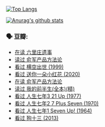 [![Top Langs](https://github-readme-stats.vercel.app/api/top-langs/?username=w940853815)](https://github.com/anuraghazra/github-readme-stats)

[![Anurag's github stats](https://github-readme-stats.vercel.app/api?username=w940853815)](https://github.com/anuraghazra/github-readme-stats)

### 🗣 豆瓣:

<!-- DOUBAN-ACTIVITIES:START -->
- [在读 六里庄遗事](https://www.douban.com/people/136069238/status/3339168291/)
- [读过 俞军产品方法论](https://www.douban.com/people/136069238/status/3339161173/)
- [看过 横空出世‎ (1999)](https://www.douban.com/people/136069238/status/3334374786/)
- [看过 送你一朵小红花‎ (2020)](https://www.douban.com/people/136069238/status/3333405868/)
- [在读 俞军产品方法论](https://www.douban.com/people/136069238/status/3326796102/)
- [读过 我的前半生(全本)(精)](https://www.douban.com/people/136069238/status/3326794576/)
- [看过 人生七年3 21 Up‎ (1977)](https://www.douban.com/people/136069238/status/3325263297/)
- [看过 人生七年2 7 Plus Seven‎ (1970)](https://www.douban.com/people/136069238/status/3325262989/)
- [看过 人生七年1 Seven Up!‎ (1964)](https://www.douban.com/people/136069238/status/3325262638/)
- [看过 狗十三‎ (2013)](https://www.douban.com/people/136069238/status/3324721013/)
<!-- DOUBAN-ACTIVITIES:END -->
<!--
**w940853815/w940853815** is a ✨ _special_ ✨ repository because its `README.md` (this file) appears on your GitHub profile.

Here are some ideas to get you started:

- 🔭 I’m currently working on ...
- 🌱 I’m currently learning ...
- 👯 I’m looking to collaborate on ...
- 🤔 I’m looking for help with ...
- 💬 Ask me about ...
- 📫 How to reach me: ...
- 😄 Pronouns: ...
- ⚡ Fun fact: ...
-->
